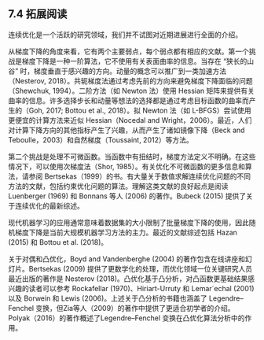 ## 7.4 拓展阅读
连续优化是一个活跃的研究领域，我们并不试图对近期进展进行全面的介绍。

从梯度下降的角度来看，它有两个主要弱点，每个弱点都有相应的文献。第一个挑战是梯度下降是一种一阶算法，它不使用有关表面曲率的信息。当存在 “狭长的山谷” 时，梯度垂直于感兴趣的方向。动量的概念可以推广到一类加速方法（Nesterov, 2018）。共轭梯度法通过考虑先前的方向来避免梯度下降面临的问题（Shewchuk, 1994）。二阶方法（如 Newton 法）使用 Hessian 矩阵来提供有关曲率的信息。许多选择步长和动量等想法的选择都是通过考虑目标函数的曲率而产生的（Goh, 2017; Bottou et al., 2018）。拟 Newton 法（如 L-BFGS）尝试使用更便宜的计算方法来近似 Hessian（Nocedal and Wright，2006）。最近，人们对计算下降方向的其他指标产生了兴趣，从而产生了诸如镜像下降（Beck and Teboulle，2003）和自然梯度（Toussaint, 2012）等方法。

第二个挑战是处理不可微函数。当函数中有扭结时，梯度方法定义不明确。在这些情况下，可以使用次梯度法（Shor, 1985）。有关优化不可微函数的更多信息和算法，请参阅 Bertsekas（1999）的书。有大量关于数值求解连续优化问题的不同方法的文献，包括约束优化问题的算法。理解这类文献的良好起点是阅读 Luenberger (1969) 和 Bonnans 等人 (2006) 的著作。Bubeck (2015) 提供了关于连续优化的最新综述。

现代机器学习的应用通常意味着数据集的大小限制了批量梯度下降的使用，因此随机梯度下降是当前大规模机器学习方法的主力。最近的文献综述包括 Hazan (2015) 和 Bottou et al. (2018)。

关于对偶和凸优化，Boyd and Vandenberghe (2004) 的著作包含在线讲座和幻灯片。Bertsekas (2009) 提供了更数学化的处理，而优化领域一位关键研究人员最近出版的著作是 Nesterov (2018)。凸优化基于凸分析，对凸函数更基础结果感兴趣的读者可以参考 Rockafellar (1970)、Hiriart-Urruty 和 Lemar´echal (2001) 以及 Borwein 和 Lewis (2006)。上述关于凸分析的书籍也涵盖了 Legendre–Fenchel 变换，但Zia等人（2009）的著作中提供了更适合初学者的介绍。Polyak（2016）的著作概述了Legendre–Fenchel 变换在凸优化算法分析中的作用。